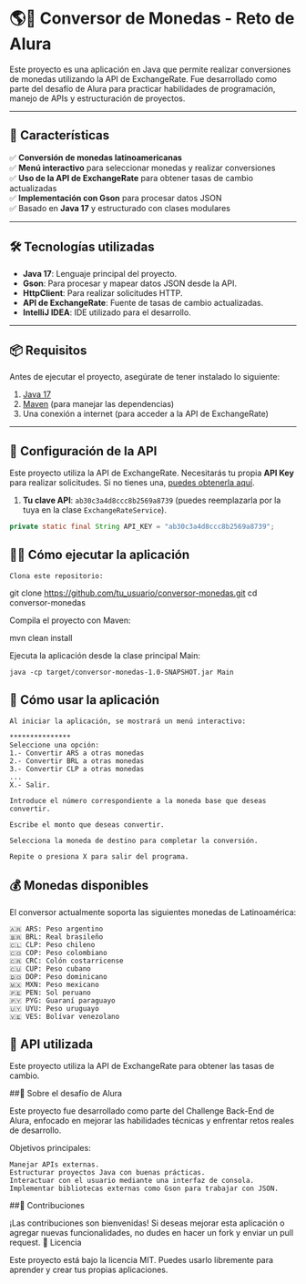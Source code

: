 # 🌎💱 Conversor de Monedas - Reto de Alura

Este proyecto es una aplicación en Java que permite realizar conversiones de monedas utilizando la API de ExchangeRate. Fue desarrollado como parte del desafío de Alura para practicar habilidades de programación, manejo de APIs y estructuración de proyectos.

---

## 🚀 Características

✅ **Conversión de monedas latinoamericanas**  
✅ **Menú interactivo** para seleccionar monedas y realizar conversiones  
✅ **Uso de la API de ExchangeRate** para obtener tasas de cambio actualizadas  
✅ **Implementación con Gson** para procesar datos JSON  
✅ Basado en **Java 17** y estructurado con clases modulares  

---

## 🛠️ Tecnologías utilizadas

- **Java 17**: Lenguaje principal del proyecto.  
- **Gson**: Para procesar y mapear datos JSON desde la API.  
- **HttpClient**: Para realizar solicitudes HTTP.  
- **API de ExchangeRate**: Fuente de tasas de cambio actualizadas.  
- **IntelliJ IDEA**: IDE utilizado para el desarrollo.  

---

## 📦 Requisitos

Antes de ejecutar el proyecto, asegúrate de tener instalado lo siguiente:

1. [Java 17](https://www.oracle.com/java/technologies/javase/jdk17-archive-downloads.html)
2. [Maven](https://maven.apache.org/) (para manejar las dependencias)
3. Una conexión a internet (para acceder a la API de ExchangeRate)

---

## 🔑 Configuración de la API

Este proyecto utiliza la API de ExchangeRate. Necesitarás tu propia **API Key** para realizar solicitudes. Si no tienes una, [puedes obtenerla aquí](https://app.exchangerate-api.com/dashboard/confirmed).

1. **Tu clave API**: `ab30c3a4d8ccc8b2569a8739` (puedes reemplazarla por la tuya en la clase `ExchangeRateService`).

```java
private static final String API_KEY = "ab30c3a4d8ccc8b2569a8739";
```

## 👨‍💻 Cómo ejecutar la aplicación

    Clona este repositorio:

git clone https://github.com/tu_usuario/conversor-monedas.git
cd conversor-monedas

Compila el proyecto con Maven:

mvn clean install

Ejecuta la aplicación desde la clase principal Main:

    java -cp target/conversor-monedas-1.0-SNAPSHOT.jar Main

## 🧭 Cómo usar la aplicación

    Al iniciar la aplicación, se mostrará un menú interactivo:

    ***************
    Seleccione una opción:
    1.- Convertir ARS a otras monedas
    2.- Convertir BRL a otras monedas
    3.- Convertir CLP a otras monedas
    ...
    X.- Salir.

    Introduce el número correspondiente a la moneda base que deseas convertir.

    Escribe el monto que deseas convertir.

    Selecciona la moneda de destino para completar la conversión.

    Repite o presiona X para salir del programa.

## 💰 Monedas disponibles

El conversor actualmente soporta las siguientes monedas de Latinoamérica:

    🇦🇷 ARS: Peso argentino
    🇧🇷 BRL: Real brasileño
    🇨🇱 CLP: Peso chileno
    🇨🇴 COP: Peso colombiano
    🇨🇷 CRC: Colón costarricense
    🇨🇺 CUP: Peso cubano
    🇩🇴 DOP: Peso dominicano
    🇲🇽 MXN: Peso mexicano
    🇵🇪 PEN: Sol peruano
    🇵🇾 PYG: Guaraní paraguayo
    🇺🇾 UYU: Peso uruguayo
    🇻🇪 VES: Bolívar venezolano

## 🔄 API utilizada

Este proyecto utiliza la API de ExchangeRate para obtener las tasas de cambio.

##🌟 Sobre el desafío de Alura

Este proyecto fue desarrollado como parte del Challenge Back-End de Alura, enfocado en mejorar las habilidades técnicas y enfrentar retos reales de desarrollo.

Objetivos principales:

    Manejar APIs externas.
    Estructurar proyectos Java con buenas prácticas.
    Interactuar con el usuario mediante una interfaz de consola.
    Implementar bibliotecas externas como Gson para trabajar con JSON.

##🤝 Contribuciones

¡Las contribuciones son bienvenidas! Si deseas mejorar esta aplicación o agregar nuevas funcionalidades, no dudes en hacer un fork y enviar un pull request.
📝 Licencia

Este proyecto está bajo la licencia MIT. Puedes usarlo libremente para aprender y crear tus propias aplicaciones.
